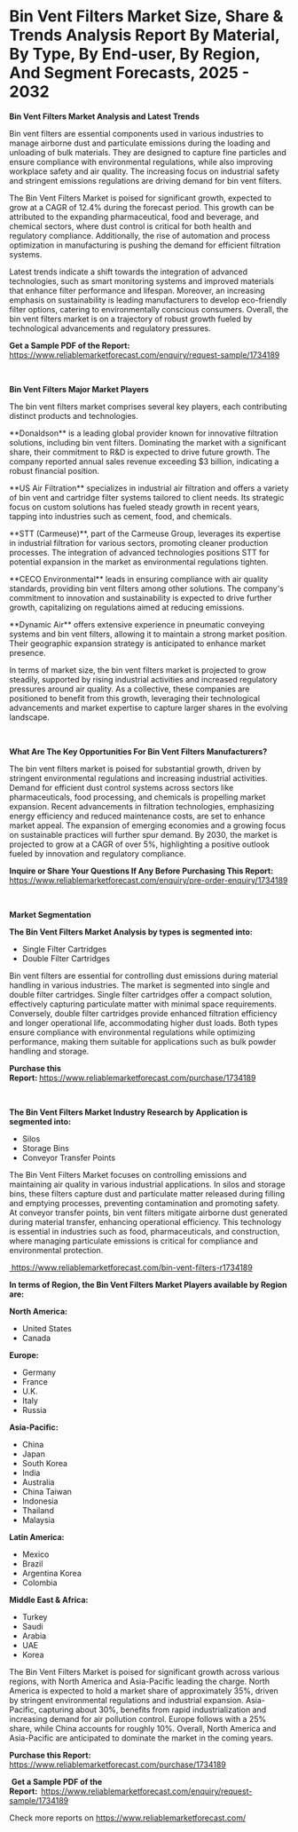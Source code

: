 <p><h1>Bin Vent Filters Market Size, Share & Trends Analysis Report By Material, By Type, By End-user, By Region, And Segment Forecasts, 2025 - 2032</h1></p><p><strong>Bin Vent Filters Market Analysis and Latest Trends</strong></p>
<p><p>Bin vent filters are essential components used in various industries to manage airborne dust and particulate emissions during the loading and unloading of bulk materials. They are designed to capture fine particles and ensure compliance with environmental regulations, while also improving workplace safety and air quality. The increasing focus on industrial safety and stringent emissions regulations are driving demand for bin vent filters.</p><p>The Bin Vent Filters Market is poised for significant growth, expected to grow at a CAGR of 12.4% during the forecast period. This growth can be attributed to the expanding pharmaceutical, food and beverage, and chemical sectors, where dust control is critical for both health and regulatory compliance. Additionally, the rise of automation and process optimization in manufacturing is pushing the demand for efficient filtration systems.</p><p>Latest trends indicate a shift towards the integration of advanced technologies, such as smart monitoring systems and improved materials that enhance filter performance and lifespan. Moreover, an increasing emphasis on sustainability is leading manufacturers to develop eco-friendly filter options, catering to environmentally conscious consumers. Overall, the bin vent filters market is on a trajectory of robust growth fueled by technological advancements and regulatory pressures.</p></p>
<p><strong>Get a Sample PDF of the Report:&nbsp;</strong> <a href="https://www.reliablemarketforecast.com/enquiry/request-sample/1734189?utm_campaign=2778&utm_medium=2&utm_source=Github&utm_content=ia&utm_term=11042025&utm_id=bin-vent-filters">https://www.reliablemarketforecast.com/enquiry/request-sample/1734189</a></p>
<p>&nbsp;</p>
<p><strong>Bin Vent Filters Major Market Players</strong></p>
<p><p>The bin vent filters market comprises several key players, each contributing distinct products and technologies. </p><p>**Donaldson** is a leading global provider known for innovative filtration solutions, including bin vent filters. Dominating the market with a significant share, their commitment to R&D is expected to drive future growth. The company reported annual sales revenue exceeding $3 billion, indicating a robust financial position.</p><p>**US Air Filtration** specializes in industrial air filtration and offers a variety of bin vent and cartridge filter systems tailored to client needs. Its strategic focus on custom solutions has fueled steady growth in recent years, tapping into industries such as cement, food, and chemicals.</p><p>**STT (Carmeuse)**, part of the Carmeuse Group, leverages its expertise in industrial filtration for various sectors, promoting cleaner production processes. The integration of advanced technologies positions STT for potential expansion in the market as environmental regulations tighten.</p><p>**CECO Environmental** leads in ensuring compliance with air quality standards, providing bin vent filters among other solutions. The company's commitment to innovation and sustainability is expected to drive further growth, capitalizing on regulations aimed at reducing emissions.</p><p>**Dynamic Air** offers extensive experience in pneumatic conveying systems and bin vent filters, allowing it to maintain a strong market position. Their geographic expansion strategy is anticipated to enhance market presence.</p><p>In terms of market size, the bin vent filters market is projected to grow steadily, supported by rising industrial activities and increased regulatory pressures around air quality. As a collective, these companies are positioned to benefit from this growth, leveraging their technological advancements and market expertise to capture larger shares in the evolving landscape.</p></p>
<p>&nbsp;</p>
<p><strong>What Are The Key Opportunities For Bin Vent Filters Manufacturers?</strong></p>
<p><p>The bin vent filters market is poised for substantial growth, driven by stringent environmental regulations and increasing industrial activities. Demand for efficient dust control systems across sectors like pharmaceuticals, food processing, and chemicals is propelling market expansion. Recent advancements in filtration technologies, emphasizing energy efficiency and reduced maintenance costs, are set to enhance market appeal. The expansion of emerging economies and a growing focus on sustainable practices will further spur demand. By 2030, the market is projected to grow at a CAGR of over 5%, highlighting a positive outlook fueled by innovation and regulatory compliance.</p></p>
<p><strong>Inquire or Share Your Questions If Any Before Purchasing This Report:</strong> <a href="https://www.reliablemarketforecast.com/enquiry/pre-order-enquiry/1734189?utm_campaign=2778&utm_medium=2&utm_source=Github&utm_content=ia&utm_term=11042025&utm_id=bin-vent-filters">https://www.reliablemarketforecast.com/enquiry/pre-order-enquiry/1734189</a></p>
<p>&nbsp;</p>
<p><strong>Market Segmentation</strong></p>
<p><strong>The Bin Vent Filters Market Analysis by types is segmented into:</strong></p>
<p><ul><li>Single Filter Cartridges</li><li>Double Filter Cartridges</li></ul></p>
<p><p>Bin vent filters are essential for controlling dust emissions during material handling in various industries. The market is segmented into single and double filter cartridges. Single filter cartridges offer a compact solution, effectively capturing particulate matter with minimal space requirements. Conversely, double filter cartridges provide enhanced filtration efficiency and longer operational life, accommodating higher dust loads. Both types ensure compliance with environmental regulations while optimizing performance, making them suitable for applications such as bulk powder handling and storage.</p></p>
<p><strong>Purchase this Report:&nbsp;</strong><a href="https://www.reliablemarketforecast.com/purchase/1734189?utm_campaign=2778&utm_medium=2&utm_source=Github&utm_content=ia&utm_term=11042025&utm_id=bin-vent-filters">https://www.reliablemarketforecast.com/purchase/1734189</a></p>
<p>&nbsp;</p>
<p><strong>The Bin Vent Filters Market Industry Research by Application is segmented into:</strong></p>
<p><ul><li>Silos</li><li>Storage Bins</li><li>Conveyor Transfer Points</li></ul></p>
<p><p>The Bin Vent Filters Market focuses on controlling emissions and maintaining air quality in various industrial applications. In silos and storage bins, these filters capture dust and particulate matter released during filling and emptying processes, preventing contamination and promoting safety. At conveyor transfer points, bin vent filters mitigate airborne dust generated during material transfer, enhancing operational efficiency. This technology is essential in industries such as food, pharmaceuticals, and construction, where managing particulate emissions is critical for compliance and environmental protection.</p></p>
<p><a href="https://www.reliablemarketforecast.com/bin-vent-filters-r1734189?utm_campaign=2778&utm_medium=2&utm_source=Github&utm_content=ia&utm_term=11042025&utm_id=bin-vent-filters">&nbsp;https://www.reliablemarketforecast.com/bin-vent-filters-r1734189</a></p>
<p><strong>In terms of Region, the Bin Vent Filters Market Players available by Region are:</strong></p>
<p>
    <p> <strong> North America: </strong>
        <ul>
            <li>United States</li>
            <li>Canada</li>
        </ul>
        </p> 
    <p> <strong> Europe: </strong>
        <ul>
            <li>Germany</li>
            <li>France</li>
            <li>U.K.</li>
            <li>Italy</li>
            <li>Russia</li>
        </ul>
        </p> 
    <p> <strong> Asia-Pacific: </strong>
        <ul>
            <li>China</li>
            <li>Japan</li>
            <li>South Korea</li>
            <li>India</li>
            <li>Australia</li>
            <li>China Taiwan</li>
            <li>Indonesia</li>
            <li>Thailand</li>
            <li>Malaysia</li>
        </ul>
        </p> 
    <p> <strong> Latin America: </strong>
        <ul>
            <li>Mexico</li>
            <li>Brazil</li>
            <li>Argentina Korea</li>
            <li>Colombia</li>
        </ul>
        </p> 
    <p> <strong> Middle East & Africa: </strong>
        <ul>
            <li>Turkey</li>
            <li>Saudi</li>
            <li>Arabia</li>
            <li>UAE</li>
            <li>Korea</li>
        </ul>
    </p>
    </p>
<p><p>The Bin Vent Filters Market is poised for significant growth across various regions, with North America and Asia-Pacific leading the charge. North America is expected to hold a market share of approximately 35%, driven by stringent environmental regulations and industrial expansion. Asia-Pacific, capturing about 30%, benefits from rapid industrialization and increasing demand for air pollution control. Europe follows with a 25% share, while China accounts for roughly 10%. Overall, North America and Asia-Pacific are anticipated to dominate the market in the coming years.</p></p>
<p><strong>Purchase this Report: </strong><a href="https://www.reliablemarketforecast.com/purchase/1734189?utm_campaign=2778&utm_medium=2&utm_source=Github&utm_content=ia&utm_term=11042025&utm_id=bin-vent-filters">https://www.reliablemarketforecast.com/purchase/1734189</a></p>
<p>&nbsp;<strong>Get a Sample PDF of the Report:&nbsp;&nbsp;</strong><a href="https://www.reliablemarketforecast.com/enquiry/request-sample/1734189?utm_campaign=2778&utm_medium=2&utm_source=Github&utm_content=ia&utm_term=11042025&utm_id=bin-vent-filters">https://www.reliablemarketforecast.com/enquiry/request-sample/1734189</a></p>
<p><strong></strong></p>
<p>Check more reports on <a href="https://www.reliablemarketforecast.com/?utm_campaign=2778&utm_medium=2&utm_source=Github&utm_content=ia&utm_term=11042025&utm_id=bin-vent-filters">https://www.reliablemarketforecast.com/</a></p>
